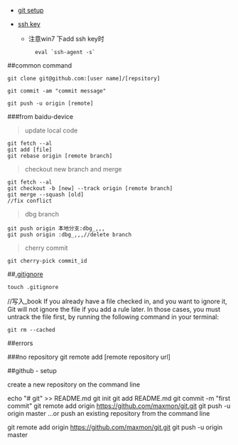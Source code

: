 - [git setup](https://help.github.com/articles/set-up-git/)

- [ssh key](https://help.github.com/articles/generating-ssh-keys/)
	- 注意win7 下add ssh key时

			eval `ssh-agent -s`


##common command

`git clone git@github.com:[user name]/[repsitory]`

`git commit -am "commit message"`

`git push -u origin [remote]`

###from baidu-device

>update local code

	git fetch --al
	git add [file]
	git rebase origin [remote branch]
	
>checkout new branch and merge 

	git fetch --al
	git checkout -b [new] --track origin [remote branch]
	git merge --squash [old]
	//fix conflict

>dbg branch

	git push origin 本地分支:dbg_,,,
	git push origin :dbg_,,,//delete branch

>cherry commit

	git cherry-pick commit_id

##[.gitignore](https://help.github.com/articles/ignoring-files/)

	touch .gitignore
//写入_book
If you already have a file checked in, and you want to ignore it, Git will not ignore the file if you add a rule later. In those cases, you must untrack the file first, by running the following command in your terminal:

	git rm --cached 

##errors

###no repository
git remote add [remote repository url]

##github - setup

create a new repository on the command line


echo "# git" >> README.md
git init
git add README.md
git commit -m "first commit"
git remote add origin https://github.com/maxmon/git.git
git push -u origin master
…or push an existing repository from the command line


git remote add origin https://github.com/maxmon/git.git
git push -u origin master